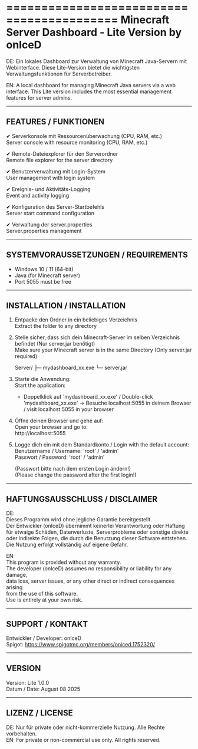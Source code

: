 ==========================================
 Minecraft Server Dashboard - Lite Version
 by onIceD
==========================================

DE: Ein lokales Dashboard zur Verwaltung von Minecraft Java-Servern mit Webinterface.
    Diese Lite-Version bietet die wichtigsten Verwaltungsfunktionen für Serverbetreiber.

EN: A local dashboard for managing Minecraft Java servers via a web interface.
    This Lite version includes the most essential management features for server admins.

------------------------------------------
 FEATURES / FUNKTIONEN
------------------------------------------

✔ Serverkonsole mit Ressourcenüberwachung (CPU, RAM, etc.)  
  Server console with resource monitoring (CPU, RAM, etc.)

✔ Remote-Dateiexplorer für den Serverordner  
  Remote file explorer for the server directory

✔ Benutzerverwaltung mit Login-System  
  User management with login system

✔ Ereignis- und Aktivitäts-Logging  
  Event and activity logging

✔ Konfiguration des Server-Startbefehls  
  Server start command configuration

✔ Verwaltung der server.properties  
  Server.properties management

------------------------------------------
 SYSTEMVORAUSSETZUNGEN / REQUIREMENTS
------------------------------------------

- Windows 10 / 11 (64-bit)  
- Java (for Minecraft server)  
- Port 5055 must be free

------------------------------------------
 INSTALLATION / INSTALLATION
------------------------------------------

1. Entpacke den Ordner in ein beliebiges Verzeichnis  
   Extract the folder to any directory

2. Stelle sicher, dass sich dein Minecraft-Server im selben Verzeichnis befindet
   (Nur server.jar benötigt)  
   Make sure your Minecraft server is in the same Directory
   (Only server.jar required)


   Server/
   ├─ mydashboard_xx.exe
   └─ server.jar 

3. Starte die Anwendung:  
   Start the application:

   - Doppelklick auf 'mydashboard_xx.exe' / Double-click 'mydashboard_xx.exe'
     → Besuche localhost:5055 in deinem Browser / visit localhost:5055 in your browser

4. Öffne deinen Browser und gehe auf:  
   Open your browser and go to:  
   http://localhost:5055

5. Logge dich ein mit dem Standardkonto / Login with the default account:  
   Benutzername / Username: 'root' / 'admin'  
   Passwort / Password:     'root' / 'admin' 

   (Passwort bitte nach dem ersten Login ändern!)  
   (Please change the password after the first login!)

------------------------------------------
 HAFTUNGSAUSSCHLUSS / DISCLAIMER
------------------------------------------

DE:  
Dieses Programm wird ohne jegliche Garantie bereitgestellt.  
Der Entwickler (onIceD) übernimmt keinerlei Verantwortung oder Haftung für 
etwaige Schäden, Datenverluste, Serverprobleme oder sonstige direkte oder 
indirekte Folgen, die durch die Benutzung dieser Software entstehen.  
Die Nutzung erfolgt vollständig auf eigene Gefahr.  

EN:  
This program is provided without any warranty.  
The developer (onIceD) assumes no responsibility or liability for any damage,  
data loss, server issues, or any other direct or indirect consequences arising  
from the use of this software.  
Use is entirely at your own risk.

------------------------------------------
 SUPPORT / KONTAKT
------------------------------------------

Entwickler / Developer: onIceD  
Spigot: https://www.spigotmc.org/members/oniced.1752320/

------------------------------------------
 VERSION
------------------------------------------

Version: Lite 1.0.0  
Datum / Date: August 08 2025

------------------------------------------
 LIZENZ / LICENSE
------------------------------------------

DE: Nur für private oder nicht-kommerzielle Nutzung. Alle Rechte vorbehalten.  
EN: For private or non-commercial use only. All rights reserved.
